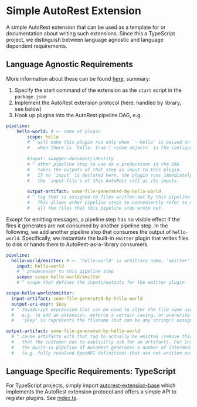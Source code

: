 # Simple AutoRest Extension

A simple AutoRest extension that can be used as a template for or documentation about writing such extensions.
Since this a TypeScript project, we distinguish between language agnostic and language dependent requirements.

## Language Agnostic Requirements

More information about these can be found [here](https://github.com/Azure/autorest/tree/master/docs/developer), summary:

1) Specify the start command of the extension as the `start` script in the `package.json` 
2) Implement the AutoRest extension protocol (here: handled by library, see below)
3) Hook up plugins into the AutoRest pipeline DAG, e.g.

``` yaml
pipeline:
    hello-world: # <- name of plugin
        scope: hello
        # ^ will make this plugin run only when `--hello` is passed on the CLI or
        #   when there is `hello: true | <some object>` in the configuration file
        
        #input: swagger-document/identity
        # ^ other pipeline step to use as a predecessor in the DAG
        #   takes the outputs of that step as input to this plugin.
        #   If no `input` is declared here, the plugin runs immediately and gets
        #   the `input-file`s of this AutoRest call as its inputs.
        
        output-artifact: some-file-generated-by-hello-world
        # ^ tag that is assigned to files written out by this pipeline step
        #   This allows other pipeline steps to conveniently refer to or filter out
        #   all the files that this pipeline step wrote out.     
```

Except for emitting messages, a pipeline step has no visible effect if the files it generates are not consumed by another pipeline step.
In the following, we add another pipeline step that consumes the output of `hello-world`.
Specifically, we instantiate the built-in `emitter` plugin that writes files to disk or hands them to AutoRest-as-a-library consumers.

``` yaml
pipeline:
  hello-world/emitter: # <- 'hello-world' is arbitrary name, 'emitter' is a plugin built into AutoRest
    input: hello-world
    # ^ predecessor to this pipeline step
    scope: scope-hello-world/emitter
    # ^ scope that defines the inputs/outputs for the emitter plugin

scope-hello-world/emitter:
  input-artifact: some-file-generated-by-hello-world
  output-uri-expr: $key
  # ^ JavaScript expression that can be used to alter the file name used for writing out,
  #   e.g. to add an extension, enforce a certain casing, or overwrite the path altogether
  #   '$key' is represents the filename (but can be any string!) assigned to a file by the emitting pipeline step

output-artifact: some-file-generated-by-hello-world
  # ^ cause artifacts with that tag to actually be emitted (remove this if the expectation is
  #   that the customer has to explicitly ask for an artifact). For instance, 
  #   the built-in pipeline of AutoRest generates a number of intermediate artifacts 
  #   (e.g. fully resolved OpenAPI definition) that are not written out by default.
```

## Language Specific Requirements: TypeScript

For TypeScript projects, simply import [autorest-extension-base](https://github.com/olydis/autorest-extension-base) which implements the AutoRest extension protocol and offers a simple API to register plugins.
See [index.ts](./index.ts).
